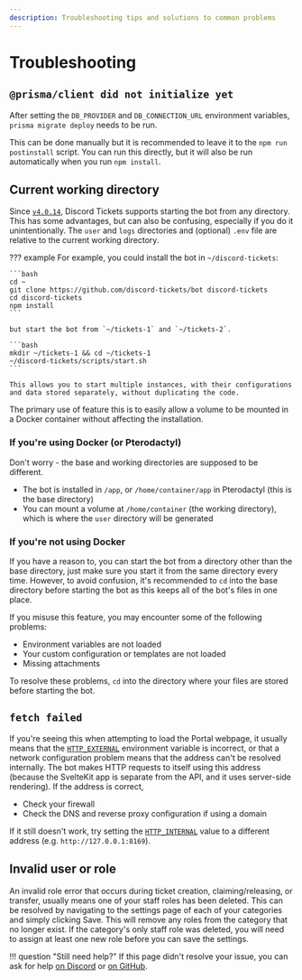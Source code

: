 ```yaml
---
description: Troubleshooting tips and solutions to common problems
---
```


# Troubleshooting

## `@prisma/client did not initialize yet`

After setting the `DB_PROVIDER` and `DB_CONNECTION_URL` environment variables, `prisma migrate deploy` needs to be run.

This can be done manually but it is recommended to leave it to the `npm run postinstall` script.
You can run this directly, but it will also be run automatically when you run `npm install`.

## Current working directory

Since [`v4.0.14`](https://github.com/discord-tickets/bot/releases/tag/v4.0.14), Discord Tickets supports starting the bot from any directory.
This has some advantages, but can also be confusing, especially if you do it unintentionally.
The `user` and `logs` directories and (optional) `.env` file are relative to the current working directory.

??? example
    For example, you could install the bot in `~/discord-tickets`:

    ```bash
    cd ~
    git clone https://github.com/discord-tickets/bot discord-tickets
    cd discord-tickets
    npm install
    ```

    but start the bot from `~/tickets-1` and `~/tickets-2`.

    ```bash
    mkdir ~/tickets-1 && cd ~/tickets-1
    ~/discord-tickets/scripts/start.sh
    ```

    This allows you to start multiple instances, with their configurations and data stored separately, without duplicating the code.

The primary use of feature this is to easily allow a volume to be mounted in a Docker container without affecting the installation.

### If you're using Docker (or Pterodactyl)

Don't worry - the base and working directories are supposed to be different.

- The bot is installed in `/app`, or `/home/container/app` in Pterodactyl (this is the base directory)
- You can mount a volume at `/home/container` (the working directory), which is where the `user` directory will be generated

### If you're not using Docker

If you have a reason to, you can start the bot from a directory other than the base directory, just make sure you start it from the same directory every time.
However, to avoid confusion, it's recommended to `cd` into the base directory before starting the bot as this keeps all of the bot's files in one place.

If you misuse this feature, you may encounter some of the following problems:

- Environment variables are not loaded
- Your custom configuration or templates are not loaded
- Missing attachments

To resolve these problems, `cd` into the directory where your files are stored before starting the bot.

## `fetch failed`

If you're seeing this when attempting to load the Portal webpage, it usually means that the [`HTTP_EXTERNAL`](./configuration.md#http_external)
environment variable is incorrect, or that a network configuration problem means that the address can't be resolved internally.
The bot makes HTTP requests to itself using this address (because the SvelteKit app is separate from the API, and it uses server-side rendering).
If the address is correct,

- Check your firewall
- Check the DNS and reverse proxy configuration if using a domain

If it still doesn't work, try setting the [`HTTP_INTERNAL`](./configuration.md#http_internal) value to a different address
(e.g. `http://127.0.0.1:8169`).

## Invalid user or role

An invalid role error that occurs during ticket creation, claiming/releasing, or transfer, usually means one of your staff roles has been deleted.
This can be resolved by navigating to the settings page of each of your categories and simply clicking Save.
This will remove any roles from the category that no longer exist.
If the category's only staff role was deleted, you will need to assign at least one new role before you can save the settings.


!!! question "Still need help?"
    If this page didn't resolve your issue,
    you can ask for help [on Discord](https://lnk.earth/discord)
    or [on GitHub](https://github.com/discord-tickets/bot/discussions).
